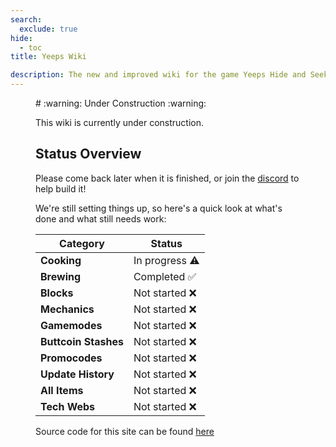 ```yaml
---
search:
  exclude: true
hide:
  - toc
title: Yeeps Wiki

description: The new and improved wiki for the game Yeeps Hide and Seek. The new yeeps wiki is on wiki.yeeps.dev. It has cooking, brewing, blocks, patch notes.
---
```

<figure markdown="1">
# :warning: Under Construction :warning:

This wiki is currently under construction. 

## Status Overview

Please come back later when it is finished, or join the [discord](https://discord.gg/P9nqvfTrQB) to help build it!

We're still setting things up, so here's a quick look at what's done and what still needs work:

| Category             | Status        |
|----------------------|---------------|
| **Cooking**          | In progress ⚠️ |
| **Brewing**          | Completed ✅   |
| **Blocks**           | Not started ❌ |
| **Mechanics**        | Not started ❌ |
| **Gamemodes**        | Not started ❌ |
| **Buttcoin Stashes** | Not started ❌ |
| **Promocodes**       | Not started ❌ |
| **Update History**   | Not started ❌ |
| **All Items**        | Not started ❌ |
| **Tech Webs**        | Not started ❌ |

Source code for this site can be found [here](https://github.com/lrutjens/yeeps-wiki)

</figure>